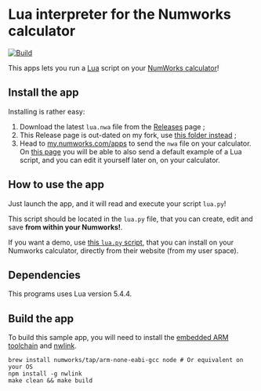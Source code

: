 # Lua interpreter for the Numworks calculator

[![Build](https://github.com/nwagyu/lua/actions/workflows/build.yml/badge.svg)](https://github.com/nwagyu/lua/actions/workflows/build.yml)

This apps lets you run a [Lua](https://www.lua.org/about.html) script on your [NumWorks calculator](https://www.numworks.com)!

## Install the app

Installing is rather easy:
1. Download the latest `lua.nwa` file from the [Releases](https://github.com/nwagyu/lua/releases) page ;
1. This Release page is out-dated on my fork, use [this folder instead](https://perso.crans.org/besson/publis/Numworks-apps/) ;
2. Head to [my.numworks.com/apps](https://my.numworks.com/apps) to send the `nwa` file on your calculator. On [this page](https://my.numworks.com/python/lilian-besson-1/lua) you will be able to also send a default example of a Lua script, and you can edit it yourself later on, on your calculator.

## How to use the app

Just launch the app, and it will read and execute your script `lua.py`!

This script should be located in the `lua.py` file, that you can create, edit and save **from within your Numworks!**.

If you want a demo, use [this `lua.py` script](https://my.numworks.com/python/lilian-besson-1/lua), that you can install on your Numworks calculator, directly from their website (from my user space).

## Dependencies

This programs uses Lua version 5.4.4.

## Build the app

To build this sample app, you will need to install the [embedded ARM toolchain](https://developer.arm.com/Tools%20and%20Software/GNU%20Toolchain) and [nwlink](https://www.npmjs.com/package/nwlink).

```shell
brew install numworks/tap/arm-none-eabi-gcc node # Or equivalent on your OS
npm install -g nwlink
make clean && make build
```
